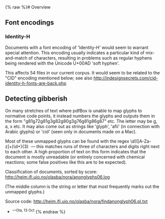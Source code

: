 {% raw %}# Overview

## Font encodings

### Identity-H

Documents with a font encoding of 'Identity-H' would seem to warrant
special attention. This encoding usually indicates a particular kind of
mix-and-match of characters, resulting in problems such as regular
hyphens being rendered with the Unicode U+00AD 'soft hyphen'.

This affects 54 files in our current corpus. It would seem to be related
to the "CID" encoding mentioned below; see also
<http://indesignsecrets.com/cid-identity-h-fonts-are-back.php>

## Detecting gibberish

On many stretches of text where pdfBox is unable to map glyphs to
normative code points, it instead numbers the glyphs and outputs them in
the form "g81g72g81g3g82g80g3g76g81g86g87" etc. The letter may be g, a,
x etc. It may also come out as strings like 'glyph', 'afii' (in
connection with Arabic glyphs) or 'cid' (seen only in documents made on
a Mac).

Most of these unmapped glyphs can be found with the regex
\\d((\[A-Za-z\]+)\\d+){3}  — this matches runs of three of characters
and digits right next to each other. A high proportion of text on this
form indicates that the document is mostly unreadable (or entirely
concerned with chemical reactions; some false positives like this are to
be expected).

Classification of documents, sorted by score:
<http://heim.ifi.uio.no/olasba/nora/anonglyphs06.log>

(The middle column is the string or letter that most frequently marks
out the unmapped glyphs.)

Source code: <http://heim.ifi.uio.no/olasba/nora/findanonglyph06.pl.txt>

- <sup>—Ola, 13 Oct</sup>
<update date omitted for speed>{% endraw %}
